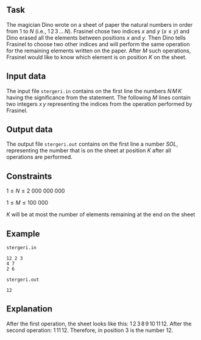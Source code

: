 ## Task

The magician Dino wrote on a sheet of paper the natural numbers in order from $1$ to $N$ (i.e., $1 \, 2 \, 3 \, \dots \, N$). Frasinel chose two indices $x$ and $y$ $(x \leq y)$ and Dino erased all the elements between positions $x$ and $y$. Then Dino tells Frasinel to choose two other indices and will perform the same operation for the remaining elements written on the paper. After $M$ such operations, Frasinel would like to know which element is on position $K$ on the sheet.

## Input data

The input file `stergeri.in` contains on the first line the numbers $N \, M \, K$ having the significance from the statement. The following $M$ lines contain two integers $x \, y$ representing the indices from the operation performed by Frasinel.

## Output data

The output file `stergeri.out` contains on the first line a number $SOL$, representing the number that is on the sheet at position $K$ after all operations are performed.

## Constraints

$1 \leq N \leq 2 \ 000 \ 000 \ 000$

$1 \leq M \leq 100 \ 000$

$K$ will be at most the number of elements remaining at the end on the sheet

## Example

`stergeri.in`
```
12 2 3
4 7
2 6
```

`stergeri.out`
```
12
```

## Explanation

After the first operation, the sheet looks like this: $1 \, 2 \, 3 \, 8 \, 9 \, 10 \, 11 \, 12$. After the second operation: $1 \, 11 \, 12$. Therefore, in position $3$ is the number $12$.